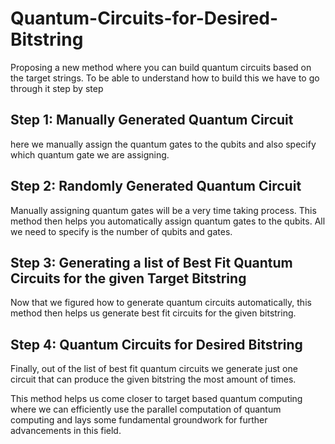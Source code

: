 # Quantum-Circuits-for-Desired-Bitstring

Proposing a new method where you can build quantum circuits based on the target strings. To be able to understand how to build this we have to go through it step by step

## Step 1: Manually Generated Quantum Circuit
here we manually assign the quantum gates to the qubits and also specify which quantum gate we are assigning.

## Step 2: Randomly Generated Quantum Circuit
Manually assigning quantum gates will be a very time taking process. This method then helps you automatically assign quantum gates to the qubits. All we need to specify is the number of qubits and gates.

## Step 3: Generating a list of Best Fit Quantum Circuits for the given Target Bitstring
Now that we figured how to generate quantum circuits automatically, this method then helps us generate best fit circuits for the given bitstring.

## Step 4: Quantum Circuits for Desired Bitstring
Finally, out of the list of best fit quantum circuits we generate just one circuit that can produce the given bitstring the most amount of times.

This method helps us come closer to target based quantum computing where we can efficiently use the parallel computation of quantum computing and lays some fundamental groundwork for further advancements in this field.
